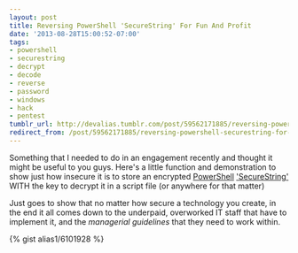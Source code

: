 ```yaml
---
layout: post
title: Reversing PowerShell 'SecureString' For Fun And Profit
date: '2013-08-28T15:00:52-07:00'
tags:
- powershell
- securestring
- decrypt
- decode
- reverse
- password
- windows
- hack
- pentest
tumblr_url: http://devalias.tumblr.com/post/59562171885/reversing-powershell-securestring-for-fun-and
redirect_from: /post/59562171885/reversing-powershell-securestring-for-fun-and
---
```

Something that I needed to do in an engagement recently and thought it might be useful to you guys. Here's a little function and demonstration to show just how insecure it is to store an encrypted [PowerShell](https://en.wikipedia.org/wiki/Windows_PowerShell) ['SecureString'](http://social.technet.microsoft.com/wiki/contents/articles/4546.working-with-passwords-secure-strings-and-credentials-in-windows-powershell.aspx) WITH the key to decrypt it in a script file (or anywhere for that matter)

Just goes to show that no matter how secure a technology you create, in the end it all comes down to the underpaid, overworked IT staff that have to implement it, and the *managerial guidelines* that they need to work within.

{% gist alias1/6101928 %}
